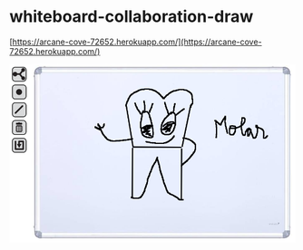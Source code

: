 whiteboard-collaboration-draw
=============================

[https://arcane-cove-72652.herokuapp.com/](https://arcane-cove-72652.herokuapp.com/)

![Demo](/ui/img/demo.jpg)
